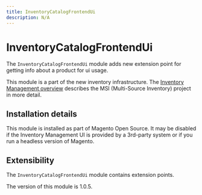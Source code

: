 ```yaml
---
title: InventoryCatalogFrontendUi
description: N/A
---
```


# InventoryCatalogFrontendUi

The `InventoryCatalogFrontendUi` module adds new extension point for getting info about a product for ui usage.

This module is a part of the new inventory infrastructure. The
[Inventory Management overview](https://developer.adobe.com/commerce/webapi/rest/inventory/index.html)
describes the MSI (Multi-Source Inventory) project in more detail.

## Installation details

This module is installed as part of Magento Open Source. It may be disabled if the Inventory Management UI
is provided by a 3rd-party system or if you run a headless version of Magento.

## Extensibility

The `InventoryCatalogFrontendUi` module contains extension points.

<InlineAlert slots="text" />
The version of this module is 1.0.5.
